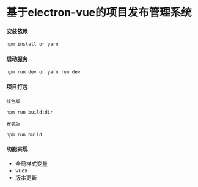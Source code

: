 # 基于electron-vue的项目发布管理系统

#### 安装依赖

```js
npm install or yarn
```

#### 启动服务

```js
npm run dev or yarn run dev
```

#### 项目打包

`绿色版`

```
npm run build:dir
```

`安装版`

```
npm run build
```

#### 功能实现

+ 全局样式变量
+ vuex
+ 版本更新
